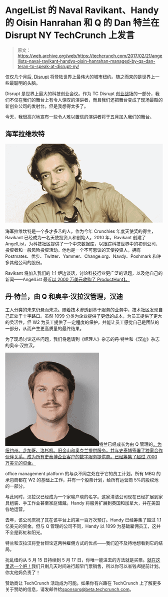 # AngelList 的 Naval Ravikant、Handy 的 Oisin Hanrahan 和 Q 的 Dan 特兰在 Disrupt NY TechCrunch 上发言

> 原文：<https://web.archive.org/web/https://techcrunch.com/2017/02/21/angellists-naval-ravikant-handys-oisin-hanrahan-managed-by-qs-dan-teran-to-speak-at-disrupt-ny/>

仅仅几个月后, [Disrupt](https://web.archive.org/web/20221005111509/https://beta.techcrunch.com/event-info/disrupt-ny-2017/) 将登陆世界上最伟大的城市纽约。随之而来的是世界上一些最聪明的头脑。

Disrupt 是世界上最大的科技创业会议。作为 TC Disrupt [创业战场](https://web.archive.org/web/20221005111509/http://www.beta.techcrunch.com/startup-battlefield)的一部分，我们不仅在我们的舞台上有令人惊叹的演讲者，而且我们还把舞台变成了现场最酷的新创业公司的发射台。但是我想得太多了。

今天，我很高兴地宣布一些令人难以置信的演讲者将于五月加入我们的舞台。

## 海军拉维坎特

![naval-ravikant](img/9561d6af89762122bff8ba534f1a3ba0.png)

海军拉维坎特是一个多才多艺的人。作为今年 Crunchies 年度天使奖的得主，Ravikant 已经成为一名天使投资人和创始人。2010 年，Ravikant 创建了 AngelList，为科技社区提供了一个中央数据库，以跟踪科技世界中的初创公司、投资者和一般风险投资活动。他也是一个不可思议的天使投资人，拥有 Postmates、优步、Twitter、Yammer、Change.org、Navdy、Poshmark 和许多其他公司的股份。

Ravikant 将加入我们的 1:1 炉边谈话，讨论科技行业更广泛的话题，以及他自己的新闻——AngelList 最近[以 2000 万美元收购了 ProductHunt】。](https://web.archive.org/web/20221005111509/https://beta.techcrunch.com/2016/12/01/angelhunt/)

## 丹·特兰，由 Q 和奥辛·汉拉汉管理，汉迪

工人分类的未来仍悬而未决。随着技术渗透到基于服务的业务中，技术社区发现自己正处于十字路口。虽然 1099 分类为企业提供了更低的成本，为员工提供了更大的灵活性，但 W2 为员工提供了一定程度的保护，并能让员工感觉自己是团队的一部分，从而产生更高质量的最终结果。

为了现场讨论这些问题，我们将邀请到《经理人》杂志的丹·特兰和《汉迪》杂志的奥辛·汉拉汉。

![dan-teran](img/cddbe57e965c43eaae6946bf7b104abf.png)特兰已经成长为由 Q 管理的[，为纽约州、芝加哥、洛杉机、旧金山和奥克兰提供服务，并与史泰博签署了独家合作伙伴关系，成为所有史泰博企业客户的数字服务提供商。已经筹集了超过 7000 万美元的资金。](https://web.archive.org/web/20221005111509/https://beta.techcrunch.com/tag/managed-by-q/)

office management platform 的与众不同之处在于它的员工计划。所有 MBQ 的承包商都在 W2 的基础上工作，并有一个股票计划，给所有运营商 5%的股权池的一部分。

与此同时，汉拉汉已经成为一个家喻户晓的名字。这家清洁公司现在已经扩展到家具组装、手工作业甚至家庭储藏。Handy 将服务扩展到英国和加拿大，并在美国各地运营。

去年，该公司庆祝了其在该平台上的第一百万次预订。Handy 已经筹集了超过 1.1 亿美元的资金。但与 Q 管理的公司不同，Handy 以 1099 为基础雇佣员工，这并不全是彩虹和阳光。

特兰和汉拉汉将登台辩论这两种雇佣方式的优点——我们迫不及待地想看到它的结局。

扰乱纽约从 5 月 15 日持续到 5 月 17 日，你唯一能进去的方法就是买票。[就在这里选一个吧！](https://web.archive.org/web/20221005111509/https://beta.techcrunch.com/event-info/disrupt-ny-2017/#tickets)我们只剩几天时间进行超早门票销售，所以你可以省钱*和*提前计划。你太他妈负责了！

赞助商让 TechCrunch 活动成为可能。如果你有兴趣在 TechCrunch 上了解更多关于赞助的信息，请发邮件给[sponsors@beta.techcrunch.com](https://web.archive.org/web/20221005111509/mailto:sponsors@beta.techcrunch.com)。